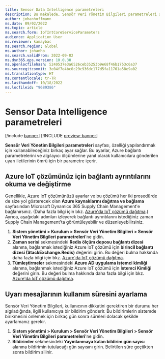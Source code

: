 ```yaml
---
title: Sensor Data Intelligence parametreleri
description: Bu makalede, Sensör Veri Yönetim Bilgileri parametreleri sayfasında bulunan yapılandırma ayarları hakkında bilgi sağlanmaktadır.
author: johanhoffmann
ms.date: 09/02/2022
ms.topic: article
ms.search.form: IoTIntCoreServiceParameters
audience: Application User
ms.reviewer: kamaybac
ms.search.region: Global
ms.author: johanho
ms.search.validFrom: 2022-09-02
ms.dyn365.ops.version: 10.0.30
ms.openlocfilehash: 5240537e3a6526ceb35253b9e68f46b1753c6a37
ms.sourcegitcommit: 3e04f7e4bc0c29c936dc177d5fa11761a58e9a02
ms.translationtype: HT
ms.contentlocale: tr-TR
ms.lasthandoff: 10/18/2022
ms.locfileid: "9689386"
---
```

# <a name="sensor-data-intelligence-parameters"></a>Sensor Data Intelligence parametreleri

[!include [banner](../includes/banner.md)]
[!INCLUDE [preview-banner](../includes/preview-banner.md)]
<!-- KFM: Preview until further notice -->

**Sensör Veri Yönetim Bilgileri parametreleri** sayfası, özelliği yapılandırmak için kullanabileceğiniz birkaç ayar sağlar. Bu ayarlar, Azure bağlantı parametrelerini ve algılayıcı ölçümlerine yanıt olarak kullanıcılara gönderilen uyarı iletilerinin ömrü için bir parametre içerir.

## <a name="read-and-change-connection-details-for-your-azure-iot-solution"></a>Azure IoT çözümünüz için bağlantı ayrıntılarını okuma ve değiştirme

Genellikle, Azure IoT çözümünüzü ayarlar ve bu çözümü her iki prosedürde de size yol gösterecek olan **Azure kaynaklarını dağıtma ve bağlama** sayfasından Microsoft Dynamics 365 Supply Chain Management'e bağlanırsınız. (Daha fazla bilgi için bkz. [Azure'da IoT çözümü dağıtma](sdi-deploy-iot-solution-on-azure.md).) Ayrıca, aşağıdaki adımları izleyerek bağlantı ayrıntılarını istediğiniz zaman Supply Chain Management'ta görüntüleyebilir ve düzenleyebilirsiniz.

1. **Sistem yönetimi \> Kurulum \> Sensör Veri Yönetim Bilgileri \> Sensör Veri Yönetim Bilgileri parametreleri**'ne gidin.
1. **Zaman serisi** sekmesindeki **Redis ölçüm deposu bağlantı dizesi** alanına, bağlanmak istediğiniz Azure IoT çözümü için **birincil bağlantı dizesi (StackExchange.Redis)** değerini girin. Bu değeri bulma hakkında daha fazla bilgi için bkz. [Azure'da IoT çözümü dağıtma](sdi-deploy-iot-solution-on-azure.md).
1. **Tümleştirmeler** sekmesindeki **Azure AD uygulama istemci kimliği** alanına, bağlanmak istediğiniz Azure IoT çözümü için **İstemci Kimliği** değerini girin. Bu değeri bulma hakkında daha fazla bilgi için bkz. [Azure'da IoT çözümü dağıtma](sdi-deploy-iot-solution-on-azure.md).

## <a name="set-the-lifetime-of-alert-messages"></a>Uyarı mesajlarının kullanım süresini ayarlama

Sensör Veri Yönetim Bilgileri, kullanıcının dikkatini gerektiren bir durumu her algıladığında, ilgili kullanıcıya bir bildirim gönderir. Bu bildirimlerin sistemde birikmesini önlemek için birkaç gün sonra süreleri dolacak şekilde ayarlamanız gerekir.

1. **Sistem yönetimi \> Kurulum \> Sensör Veri Yönetim Bilgileri \> Sensör Veri Yönetim Bilgileri parametreleri**'ne gidin.
1. **Bildirimler** sekmesindeki **Yayınlanmaya kalan bildirim gün sayısı** alanına bildirimin tutulacağı gün sayısını girin. Belirtilen süre geçtikten sonra bildirim silinir.
